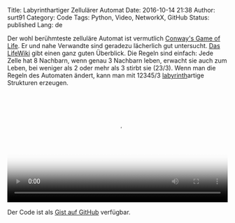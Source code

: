Title: Labyrinthartiger Zellulärer Automat
Date: 2016-10-14 21:38
Author: surt91
Category: Code
Tags: Python, Video, NetworkX, GitHub
Status: published
Lang: de

Der wohl berühmteste zelluläre Automat ist vermutlich [Conway's Game of Life]({filename}/conways-game-of-life.md).
Er und nahe Verwandte sind geradezu lächerlich gut untersucht. [Das LifeWiki](http://www.conwaylife.com/)
gibt einen ganz guten Überblick.
Die Regeln sind einfach: Jede Zelle hat 8 Nachbarn, wenn genau 3 Nachbarn leben,
erwacht sie auch zum Leben, bei weniger als 2 oder mehr als 3 stirbt sie (23/3).
Wenn man die Regeln des Automaten ändert, kann man mit 12345/3 [labyrinth]({filename}/depth-first-search-und-labyrinthe.md)artige
Strukturen erzeugen.

<video controls width="100%" poster="{filename}/img/cellular_maze.png">
<source src="{filename}/vid/cellular_maze.mp4" type="video/mp4"></source>
Your browser does not support the video tag.
</video>

Der Code ist als [Gist auf GitHub](https://gist.github.com/surt91/610615d7204a8994ed1145be710df130) verfügbar.
